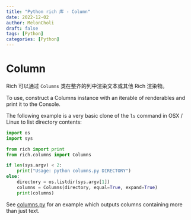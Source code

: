 ```yaml
---
title: "Python rich 库 - Column"
date: 2022-12-02
author: MelonCholi
draft: false
tags: [Python]
categories: [Python]
---
```


# Column

Rich 可以通过 `Columns` 类在整齐的列中渲染文本或其他 Rich 渲染物。

To use, construct a Columns instance with an iterable of renderables and print it to the Console.

The following example is a very basic clone of the `ls` command in OSX / Linux to list directory contents:

```py
import os
import sys

from rich import print
from rich.columns import Columns

if len(sys.argv) < 2:
    print("Usage: python columns.py DIRECTORY")
else:
    directory = os.listdir(sys.argv[1])
    columns = Columns(directory, equal=True, expand=True)
    print(columns)
```

See [columns.py](https://github.com/willmcgugan/rich/blob/master/examples/columns.py) for an example which outputs columns containing more than just text.